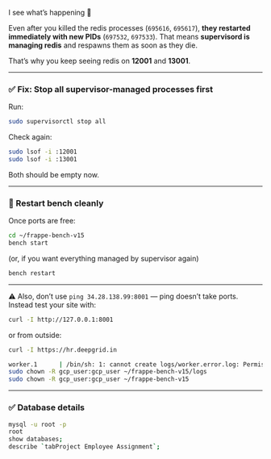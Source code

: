   I see what’s happening 👀

Even after you killed the redis processes (`695616`, `695617`), **they restarted immediately with new PIDs** (`697532`, `697533`). That means **supervisord is managing redis** and respawns them as soon as they die.

That’s why you keep seeing redis on **12001** and **13001**.

---

### ✅ Fix: Stop all supervisor-managed processes first

Run:

```bash
sudo supervisorctl stop all
```

Check again:

```bash
sudo lsof -i :12001
sudo lsof -i :13001
```

Both should be empty now.

---

### 🚀 Restart bench cleanly

Once ports are free:

```bash
cd ~/frappe-bench-v15
bench start
```

(or, if you want everything managed by supervisor again)

```bash
bench restart
```

---

⚠️ Also, don’t use `ping 34.28.138.99:8001` — ping doesn’t take ports. Instead test your site with:

```bash
curl -I http://127.0.0.1:8001
```

or from outside:

```bash
curl -I https://hr.deepgrid.in
```

```bash
worker.1      | /bin/sh: 1: cannot create logs/worker.error.log: Permission denied
sudo chown -R gcp_user:gcp_user ~/frappe-bench-v15/logs
sudo chown -R gcp_user:gcp_user ~/frappe-bench-v15
```
---

### ✅ Database details
```bash
mysql -u root -p
root
show databases;
describe `tabProject Employee Assignment`;
```
